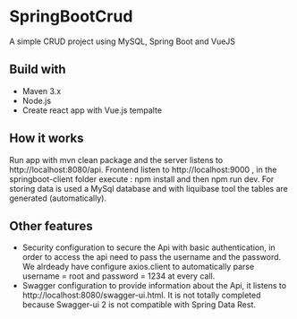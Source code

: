 # SpringBootCrud
A simple CRUD project using MySQL, Spring Boot and VueJS

## Build with
* Maven 3.x
*	Node.js
*	Create react app with Vue.js tempalte

## How it works
Run app with mvn clean package and the server listens to http://localhost:8080/api. Frontend listen to http://localhost:9000 , in the springboot-client folder execute : npm install and then npm run dev. For storing data is used a MySql database and with liquibase tool the tables are generated (automatically).

## Other features
* Security configuration to secure the Api with basic authentication, in order to access the api need to pass the username and the password.
We alrdeady have configure axios.client to automatically parse username = root and password = 1234 at every call.
* Swagger configuration to provide information about the Api, it listens to http://localhost:8080/swagger-ui.html.
It is not totally completed because Swagger-ui 2 is not compatible with Spring Data Rest.

